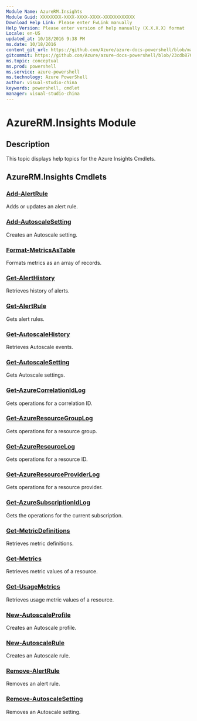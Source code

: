 ```yaml
---
Module Name: AzureRM.Insights
Module Guid: XXXXXXXX-XXXX-XXXX-XXXX-XXXXXXXXXXXX
Download Help Link: Please enter FwLink manually
Help Version: Please enter version of help manually (X.X.X.X) format
Locale: en-US
updated_at: 10/18/2016 9:38 PM
ms.date: 10/18/2016
content_git_url: https://github.com/Azure/azure-docs-powershell/blob/master/azureps-cmdlets-docs/ResourceManager/AzureRM.Insights/v0.9.8/AzureRM.Insights.md
gitcommit: https://github.com/Azure/azure-docs-powershell/blob/23cdb8705d4ab9807c0e21b238f3b134a7d49c7d/azureps-cmdlets-docs/ResourceManager/AzureRM.Insights/v0.9.8/AzureRM.Insights.md
ms.topic: conceptual
ms.prod: powershell
ms.service: azure-powershell
ms.technology: Azure PowerShell
author: visual-studio-china
keywords: powershell, cmdlet
manager: visual-studio-china
---
```


# AzureRM.Insights Module
## Description
This topic displays help topics for the Azure Insights Cmdlets. 

## AzureRM.Insights Cmdlets
### [Add-AlertRule](.\Add-AlertRule.md)
Adds or updates an alert rule.


### [Add-AutoscaleSetting](.\Add-AutoscaleSetting.md)
Creates an Autoscale setting.


### [Format-MetricsAsTable](.\Format-MetricsAsTable.md)
Formats metrics as an array of records.


### [Get-AlertHistory](.\Get-AlertHistory.md)
Retrieves history of alerts.


### [Get-AlertRule](.\Get-AlertRule.md)
Gets alert rules.


### [Get-AutoscaleHistory](.\Get-AutoscaleHistory.md)
Retrieves Autoscale events.


### [Get-AutoscaleSetting](.\Get-AutoscaleSetting.md)
Gets Autoscale settings.


### [Get-AzureCorrelationIdLog](.\Get-AzureCorrelationIdLog.md)
Gets operations for a correlation ID.


### [Get-AzureResourceGroupLog](.\Get-AzureResourceGroupLog.md)
Gets operations for a resource group.


### [Get-AzureResourceLog](.\Get-AzureResourceLog.md)
Gets operations for a resource ID.


### [Get-AzureResourceProviderLog](.\Get-AzureResourceProviderLog.md)
Gets operations for a resource provider.


### [Get-AzureSubscriptionIdLog](.\Get-AzureSubscriptionIdLog.md)
Gets the operations for the current subscription.


### [Get-MetricDefinitions](.\Get-MetricDefinitions.md)
Retrieves metric definitions.


### [Get-Metrics](.\Get-Metrics.md)
Retrieves metric values of a resource.


### [Get-UsageMetrics](.\Get-UsageMetrics.md)
Retrieves usage metric values of a resource.


### [New-AutoscaleProfile](.\New-AutoscaleProfile.md)
Creates an Autoscale profile.


### [New-AutoscaleRule](.\New-AutoscaleRule.md)
Creates an Autoscale rule.


### [Remove-AlertRule](.\Remove-AlertRule.md)
Removes an alert rule.


### [Remove-AutoscaleSetting](.\Remove-AutoscaleSetting.md)
Removes an Autoscale setting.




